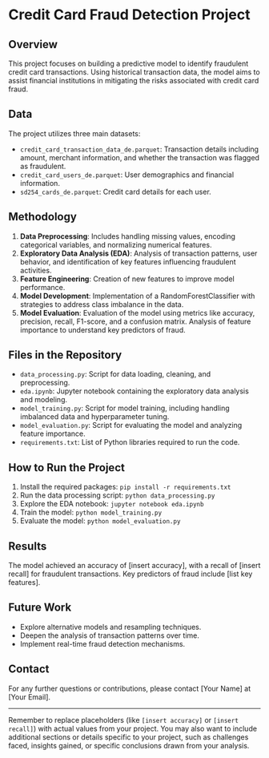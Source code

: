 # Credit Card Fraud Detection Project

## Overview
This project focuses on building a predictive model to identify fraudulent credit card transactions. Using historical transaction data, the model aims to assist financial institutions in mitigating the risks associated with credit card fraud.

## Data
The project utilizes three main datasets:
- `credit_card_transaction_data_de.parquet`: Transaction details including amount, merchant information, and whether the transaction was flagged as fraudulent.
- `credit_card_users_de.parquet`: User demographics and financial information.
- `sd254_cards_de.parquet`: Credit card details for each user.

## Methodology
1. **Data Preprocessing**: Includes handling missing values, encoding categorical variables, and normalizing numerical features.
2. **Exploratory Data Analysis (EDA)**: Analysis of transaction patterns, user behavior, and identification of key features influencing fraudulent activities.
3. **Feature Engineering**: Creation of new features to improve model performance.
4. **Model Development**: Implementation of a RandomForestClassifier with strategies to address class imbalance in the data.
5. **Model Evaluation**: Evaluation of the model using metrics like accuracy, precision, recall, F1-score, and a confusion matrix. Analysis of feature importance to understand key predictors of fraud.

## Files in the Repository
- `data_processing.py`: Script for data loading, cleaning, and preprocessing.
- `eda.ipynb`: Jupyter notebook containing the exploratory data analysis and modeling.
- `model_training.py`: Script for model training, including handling imbalanced data and hyperparameter tuning.
- `model_evaluation.py`: Script for evaluating the model and analyzing feature importance.
- `requirements.txt`: List of Python libraries required to run the code.

## How to Run the Project
1. Install the required packages: `pip install -r requirements.txt`
2. Run the data processing script: `python data_processing.py`
3. Explore the EDA notebook: `jupyter notebook eda.ipynb`
4. Train the model: `python model_training.py`
5. Evaluate the model: `python model_evaluation.py`

## Results
The model achieved an accuracy of [insert accuracy], with a recall of [insert recall] for fraudulent transactions. Key predictors of fraud include [list key features].

## Future Work
- Explore alternative models and resampling techniques.
- Deepen the analysis of transaction patterns over time.
- Implement real-time fraud detection mechanisms.

## Contact
For any further questions or contributions, please contact [Your Name] at [Your Email].

---

Remember to replace placeholders (like `[insert accuracy]` or `[insert recall]`) with actual values from your project. You may also want to include additional sections or details specific to your project, such as challenges faced, insights gained, or specific conclusions drawn from your analysis.